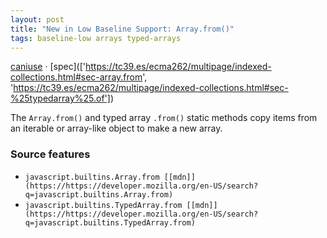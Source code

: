 ```yaml
---
layout: post
title: "New in Low Baseline Support: Array.from()"
tags: baseline-low arrays typed-arrays
---
```


[caniuse](https://caniuse.com/?search=array-from) · [spec](['https://tc39.es/ecma262/multipage/indexed-collections.html#sec-array.from', 'https://tc39.es/ecma262/multipage/indexed-collections.html#sec-%25typedarray%25.of'])

The `Array.from()` and typed array `.from()` static methods copy items from an iterable or array-like object to make a new array.

### Source features

- ``javascript.builtins.Array.from [[mdn]](https://https://developer.mozilla.org/en-US/search?q=javascript.builtins.Array.from)``
- ``javascript.builtins.TypedArray.from [[mdn]](https://https://developer.mozilla.org/en-US/search?q=javascript.builtins.TypedArray.from)``
